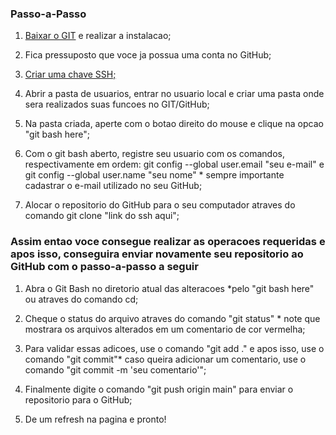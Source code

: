 ### Passo-a-Passo
1. [Baixar o GIT](https://git-scm.com/downloads) e realizar a instalacao;

2. Fica pressuposto que voce ja possua uma conta no GitHub;

3. [Criar uma chave SSH;](https://docs.github.com/articles/generating-an-ssh-key/) 

4. Abrir a pasta de usuarios, entrar no usuario local e criar uma pasta onde sera realizados suas funcoes no GIT/GitHub;

5. Na pasta criada, aperte com o botao direito do mouse e clique na opcao "git bash here";

6. Com o git bash aberto, registre seu usuario com os comandos, respectivamente em ordem: git config --global user.email "seu e-mail" e git config --global user.name "seu nome" * sempre importante cadastrar o e-mail utilizado no seu GitHub;

7. Alocar o repositorio do GitHub para o seu computador atraves do comando git clone "link do ssh aqui";

### Assim entao voce consegue realizar as operacoes requeridas e apos isso, conseguira enviar novamente seu repositorio ao GitHub com o passo-a-passo a seguir

1. Abra o Git Bash no diretorio atual das alteracoes *pelo "git bash here" ou atraves do comando cd;

2. Cheque o status do arquivo atraves do comando "git status" * note que mostrara os arquivos alterados em um comentario de cor vermelha;

3. Para validar essas adicoes, use o comando "git add ." e apos isso, use o comando "git commit"* caso queira adicionar um comentario, use o comando "git commit -m 'seu comentario'";

4. Finalmente digite o comando "git push origin main" para enviar o repositorio para o GitHub; 

5. De um refresh na pagina e pronto!

